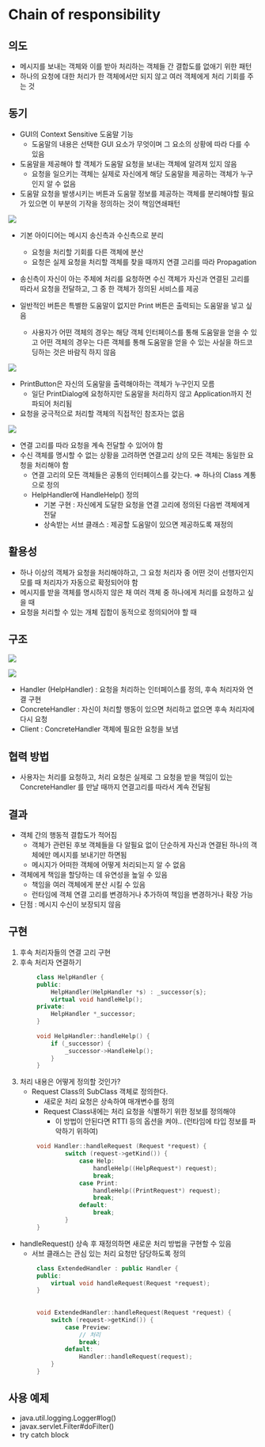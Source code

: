 # Chain of responsibility

## 의도

- 메시지를 보내는 객체와 이를 받아 처리하는 객체들 간 결합도를 없애기 위한 패턴
- 하나의 요청에 대한 처리가 한 객체에서만 되지 않고 여러 객체에게 처리 기회를 주는 것

## 동기

- GUI의 Context Sensitive 도움말 기능
    - 도움말의 내용은 선택한 GUI 요소가 무엇이며 그 요소의 상황에 따라 다를 수 있음
- 도움말을 제공해야 할 객체가 도움말 요청을 보내는 객체에 알려져 있지 않음
    - 요청을 일으키는 객체는 실제로 자신에게 해당 도움말을 제공하는 객체가 누구인지 알 수 없음
- 도움말 요청을 발생시키는 버튼과 도움말 정보를 제공하는 객체를 분리해야할 필요가 있으면 이 부분의 기작을 정의하는 것이 책임연쇄패턴

![](images/example.png)

- 기본 아이디어는 메시지 송신측과 수신측으로 분리
    - 요청을 처리할 기회를 다른 객체에 분산
    - 요청은 실제 요청을 처리할 객체를 찾을 때까지 연결 고리를 따라 Propagation
- 송신측이 자신이 아는 주체에 처리를 요청하면 수신 객체가 자신과 연결된 고리를 따라서 요청을 전달하고, 그 중 한 객체가 정의된 서비스를 제공

- 일반적인 버튼은 특별한 도움말이 없지만 Print 버튼은 출력되는 도움말을 넣고 싶음
    - 사용자가 어떤 객체의 경우는 해당 객체 인터페이스를 통해 도움말을 얻을 수 있고 어떤 객체의 경우는 다른 객체를 통해 도움말을 얻을 수 있는 사실을 하드코딩하는 것은 바람직 하지 않음

![](images/flow.png)

- PrintButton은 자신의 도움말을 출력해야하는 객체가 누구인지 모름
    - 일단 PrintDialog에 요청하지만 도움말을 처리하지 않고 Application까지 전파되어 처리됨
- 요청을 궁극적으로 처리할 객체의 직접적인 참조자는 없음

![](images/example2.png)

- 연결 고리를 따라 요청을 계속 전달할 수 있어야 함
- 수신 객체를 명시할 수 없는 상황을 고려하면 연결고리 상의 모든 객체는 동일한 요청을 처리해야 함
    - 연결 고리의 모든 객체들은 공통의 인터페이스를 갖는다. ⇒ 하나의 Class 계통으로 정의
    - HelpHandler에 HandleHelp() 정의
        - 기본 구현 : 자신에게 도달한 요청을 연결 고리에 정의된 다음번 객체에게 전달
        - 상속받는 서브 클래스 : 제공할 도움말이 있으면 제공하도록 재정의

## 활용성

- 하나 이상의 객체가 요청을 처리해야하고, 그 요청 처리자 중 어떤 것이 선행자인지 모를 때 처리자가 자동으로 확정되어야 함
- 메시지를 받을 객체를 명시하지 않은 채 여러 객체 중 하나에게 처리를 요청하고 싶을 때
- 요청을 처리할 수 있는 개체 집합이 동적으로 정의되어야 할 때

## 구조

![](images/architecture.png)

![](images/architecture2.png)

- Handler (HelpHandler) : 요청을 처리하는 인터페이스를 정의, 후속 처리자와 연결 구현
- ConcreteHandler : 자신이 처리할 행동이 있으면 처리하고 없으면 후속 처리자에 다시 요청
- Client : ConcreteHandler 객체에 필요한 요청을 보냄

## 협력 방법

- 사용자는 처리를 요청하고, 처리 요청은 실제로 그 요청을 받을 책임이 있는 ConcreteHandler 를 만날 때까지 연결고리를 따라서 계속 전달됨

## 결과

- 객체 간의 행동적 결합도가 적어짐
    - 객체가 관련된 후보 객체들을 다 알필요 없이 단순하게 자신과 연결된 하나의 객체에만 메시지를 보내기만 하면됨
    - 메시지가 어떠한 객체에 어떻게 처리되는지 알 수 없음
- 객체에게 책임을 할당하는 데 유연성을 높일 수 있음
    - 책임을 여러 객체에게 분산 시킬 수 있음
    - 런타임에 객체 연결 고리를 변경하거나 추가하여 책임을 변경하거나 확장 가능
- 단점 : 메시지 수신이 보장되지 않음

## 구현

1. 후속 처리자들의 연결 고리 구현
2. 후속 처리자 연결하기

```cpp
        class HelpHandler {
        public:
        	HelpHandler(HelpHandler *s) : _successor{s};
        	virtual void handleHelp();
        private:
        	HelpHandler *_successor;
        }
        
        void HelpHandler::handleHelp() {
        	if (_successor) {
        		_successor->HandleHelp();
        	}
        }
```

3. 처리 내용은 어떻게 정의할 것인가?
    - Request Class의 SubClass 객체로 정의한다.
        - 새로운 처리 요청은 상속하여 매개변수를 정의
        - Request Class내에는 처리 요청을 식별하기 위한 정보를 정의해야
            - 이 방법이 안된다면 RTTI 등의 옵션을 켜야.. (런타임에 타입 정보를 파악하기 위하여)

```cpp
        void Handler::handleRequest (Request *request) {
        		switch (request->getKind()) {
        			case Help:
        				handleHelp((HelpRequest*) request);
        				break;
        			case Print:
        				handleHelp((PrintRequest*) request);
        				break;
        			default:
        				break;
        		}
        }
```

- handleRequest() 상속 후 재정의하면 새로운 처리 방법을 구현할 수 있음
  - 서브 클래스는 관심 있는 처리 요청만 담당하도록 정의

```cpp
        class ExtendedHandler : public Handler {
        public:
        	virtual void handleRequest(Request *request);
        }
        
        
        void ExtendedHandler::handleRequest(Request *request) {
        	switch (request->getKind()) {
        		case Preview:
        			// 처리
        			break;
        		default:
        			Handler::handleRequest(request);
        	}
        }
```

## 사용 예제

- java.util.logging.Logger#log()
- javax.servlet.Filter#doFilter()
- try catch block